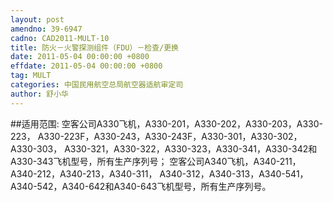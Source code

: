 ```yaml
---
layout: post
amendno: 39-6947
cadno: CAD2011-MULT-10
title: 防火－火警探测组件（FDU）－检查/更换
date: 2011-05-04 00:00:00 +0800
effdate: 2011-05-04 00:00:00 +0800
tag: MULT
categories: 中国民用航空总局航空器适航审定司
author: 舒小华
---
```


##适用范围:
空客公司A330飞机，A330-201，A330-202，A330-203，A330-223， A330-223F，A330-243，A330-243F，A330-301，A330-302，A330-303， A330-321，A330-322，A330-323，A330-341，A330-342和A330-343飞机型号，所有生产序列号；
空客公司A340飞机，A340-211，A340-212，A340-213，A340-311， A340-312，A340-313，A340-541，A340-542，A340-642和A340-643飞机型号，所有生产序列号。

